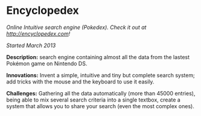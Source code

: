 Encyclopedex
============

*Online Intuitive search engine (Pokedex). Check it out at http://encyclopedex.com!*

*Started March 2013*


**Description:** search engine containing almost all the data from the lastest Pokémon game on Nintendo DS.

**Innovations:** Invent a simple, intuitive and tiny but complete search system; add tricks with the mouse and the keyboard to use it easily.

**Challenges:** Gathering all the data automatically (more than 45000 entries), being able to mix several search criteria into a single textbox, create a system that allows you to share your search (even the most complex ones).
